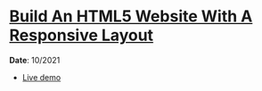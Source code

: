 <h1><a href="https://www.youtube.com/watch?v=Wm6CUkswsNw&list=PLillGF-RfqbZTASqIqdvm1R5mLrQq79CU&index=3" target="_blank">Build An HTML5 Website With A Responsive Layout</a></h1>
<p><strong>Date</strong>: 10/2021</p>
<ul>
  <li><a href="https://khalilagazal.github.io/playground/traversy-media/responsive/" target="_blank">Live demo</a></li>
</ul>
